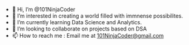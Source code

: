 - 👋 Hi, I’m @101NinjaCoder
- 👀 I’m interested in creating a world filled with immnense possibilites.
- 🌱 I’m currently learning Data Science and Analytics.
- 💞️ I’m looking to collaborate on projects based on DSA
- 📫 How to reach me : Email me at 101NinjaCoder@gmail.com

<!---
101NinjaCoder/101NinjaCoder is a ✨ special ✨ repository because its `README.md` (this file) appears on your GitHub profile.
You can click the Preview link to take a look at your changes.
--->

